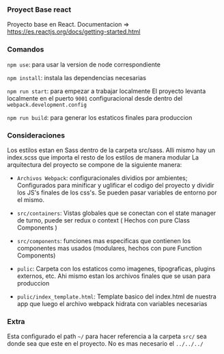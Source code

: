 ### Proyect Base react
Proyecto base en React.
Documentacion => https://es.reactjs.org/docs/getting-started.html

### Comandos
`npm use`: para usar la version de node correspondiente

`npm install`: instala las dependencias necesarias

`npm run start`: para empezar a trabajar localmente
El proyecto levanta localmente en el puerto `9001` configuracional  desde dentro del `webpack.development.config`

`npm run build`: para generar los estaticos finales para produccion

### Consideraciones
Los estilos estan en Sass dentro de la carpeta src/sass. Alli mismo hay un index.scss que importa el resto de los estilos de manera modular
La arquitectura del proyecto se compone de la siguiente manera:

* `Archivos Webpack`: configuracionales dividios por ambientes; Configurados para minificar y uglificar el codigo del proyecto y dividir los JS's finales de los css's. Se pueden pasar variables de entorno por el mismo.

* `src/containers`: Vistas globales que se conectan con el state manager de turno, puede ser redux o context ( Hechos con pure Class Components )

* `src/components`: funciones mas especificas que contienen los componentes mas usados (modulares, hechos con pure Function Components)

* `pulic`: Carpeta con los estaticos como imagenes, tipograficas, plugins externos, etc. Ahi mismo estan los archivos finales que se usan para produccion

* `pulic/index_template.html`: Template basico del index.html de nuestra app que luego el archivo webpack hidrata con variables necesarias

### Extra
Esta configurado el path `~/` para hacer referencia a la carpeta `src/` sea donde sea que este en el proyecto. No es mas necesario el `../../../`